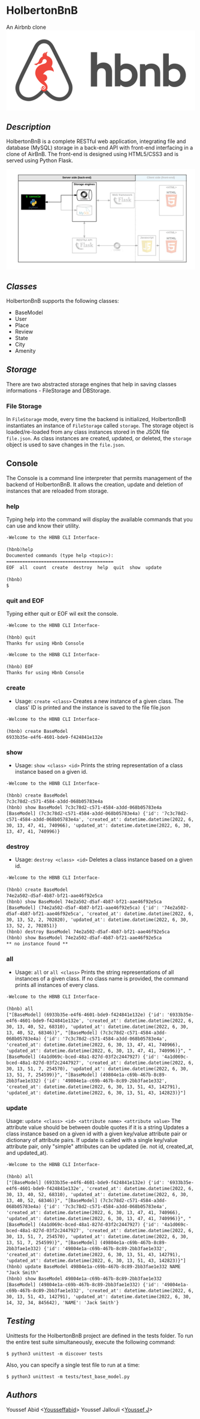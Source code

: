 # HolbertonBnB
An Airbnb clone
![AIRBNB](assets/airbnb.png)

## ***Description***
HolbertonBnB is a complete RESTful web application, integrating file and database (MySQL) storage in a back-end API with front-end interfacing in a clone of AirBnB. The front-end is designed using HTML5/CSS3 and is served using Python Flask.

![an image of the project architecture](assets/console.png)

## ***Classes***

HolbertonBnB supports the following classes:
- BaseModel
- User
- Place
- Review
- State
- City
- Amenity

## ***Storage***
There are two abstracted storage engines that help in saving classes informations - FileStorage and DBStorage.

### File Storage
In `FileStorage` mode, every time the backend is initialized, HolbertonBnB instantiates an instance of `FileStorage` called `storage`. The storage object is loaded/re-loaded from any class instances stored in the JSON file `file.json`. As class instances are created, updated, or deleted, the `storage` object is used to save changes in the `file.json`.

## Console
The Console is a command line interpreter that permits management of the backend of HolbertonBnB.
It allows the creation, update and deletion of instances that are reloaded from storage.

### help
Typing help into the command will display the available commands that you can use and know their utility.
```
-Welcome to the HBNB CLI Interface-

(hbnb)help
Documented commands (type help <topic>):
========================================
EOF  all  count  create  destroy  help  quit  show  update

(hbnb)
$
```
### quit and EOF
Typing either quit or EOF wil exit the console.
```
-Welcome to the HBNB CLI Interface-

(hbnb) quit
Thanks for using Hbnb Console
```
```
-Welcome to the HBNB CLI Interface-

(hbnb) EOF
Thanks for using Hbnb Console
```
### create
- Usage: `create <class>`
Creates a new instance of a given class. The class' ID is printed and the instance is saved to the file file.json
```
-Welcome to the HBNB CLI Interface-

(hbnb) create BaseModel
6933b35e-e4f6-4601-bde9-f424841e132e
```

### show
- Usage: `show <class> <id>`
Prints the string representation of a class instance based on a given id.
```
-Welcome to the HBNB CLI Interface-

(hbnb) create BaseModel
7c3c78d2-c571-4584-a3dd-068b05783e4a
(hbnb) show BaseModel 7c3c78d2-c571-4584-a3dd-068b05783e4a
[BaseModel] (7c3c78d2-c571-4584-a3dd-068b05783e4a) {'id': '7c3c78d2-c571-4584-a3dd-068b05783e4a', 'created_at': datetime.datetime(2022, 6, 30, 13, 47, 41, 740966), 'updated_at': datetime.datetime(2022, 6, 30, 13, 47, 41, 740996)}
```

### destroy
- Usage: `destroy <class> <id>`
Deletes a class instance based on a given id.
```
-Welcome to the HBNB CLI Interface-

(hbnb) create BaseModel
74e2a502-d5af-4b87-bf21-aae46f92e5ca
(hbnb) show BaseModel 74e2a502-d5af-4b87-bf21-aae46f92e5ca
[BaseModel] (74e2a502-d5af-4b87-bf21-aae46f92e5ca) {'id': '74e2a502-d5af-4b87-bf21-aae46f92e5ca', 'created_at': datetime.datetime(2022, 6, 30, 13, 52, 2, 702820), 'updated_at': datetime.datetime(2022, 6, 30, 13, 52, 2, 702851)}
(hbnb) destroy BaseModel 74e2a502-d5af-4b87-bf21-aae46f92e5ca
(hbnb) show BaseModel 74e2a502-d5af-4b87-bf21-aae46f92e5ca
** no instance found **
```

### all
- Usage: `all` or `all <class>`
Prints the string representations of all instances of a given class. If no class name is provided, the command prints all instances of every class.
```
-Welcome to the HBNB CLI Interface-

(hbnb) all
["[BaseModel] (6933b35e-e4f6-4601-bde9-f424841e132e) {'id': '6933b35e-e4f6-4601-bde9-f424841e132e', 'created_at': datetime.datetime(2022, 6, 30, 13, 40, 52, 68310), 'updated_at': datetime.datetime(2022, 6, 30, 13, 40, 52, 68346)}", "[BaseModel] (7c3c78d2-c571-4584-a3dd-068b05783e4a) {'id': '7c3c78d2-c571-4584-a3dd-068b05783e4a', 'created_at': datetime.datetime(2022, 6, 30, 13, 47, 41, 740966), 'updated_at': datetime.datetime(2022, 6, 30, 13, 47, 41, 740996)}", "[BaseModel] (4a1d069c-bced-48a1-827d-03f2c2447927) {'id': '4a1d069c-bced-48a1-827d-03f2c2447927', 'created_at': datetime.datetime(2022, 6, 30, 13, 51, 7, 254570), 'updated_at': datetime.datetime(2022, 6, 30, 13, 51, 7, 254599)}", "[BaseModel] (49804e1a-c69b-467b-8c89-2bb3fae1e332) {'id': '49804e1a-c69b-467b-8c89-2bb3fae1e332', 'created_at': datetime.datetime(2022, 6, 30, 13, 51, 43, 142791), 'updated_at': datetime.datetime(2022, 6, 30, 13, 51, 43, 142823)}"]
```

### update
Usage: `update <class> <id> <attribute name> <attribute value>` 
The attribute value should be between double quotes if it is a string
Updates a class instance based on a given id with a given key/value attribute pair or dictionary of attribute pairs. If update is called with a single key/value attribute pair, only "simple" attributes can be updated (ie. not id, created_at, and updated_at).
```
-Welcome to the HBNB CLI Interface-

(hbnb) all
["[BaseModel] (6933b35e-e4f6-4601-bde9-f424841e132e) {'id': '6933b35e-e4f6-4601-bde9-f424841e132e', 'created_at': datetime.datetime(2022, 6, 30, 13, 40, 52, 68310), 'updated_at': datetime.datetime(2022, 6, 30, 13, 40, 52, 68346)}", "[BaseModel] (7c3c78d2-c571-4584-a3dd-068b05783e4a) {'id': '7c3c78d2-c571-4584-a3dd-068b05783e4a', 'created_at': datetime.datetime(2022, 6, 30, 13, 47, 41, 740966), 'updated_at': datetime.datetime(2022, 6, 30, 13, 47, 41, 740996)}", "[BaseModel] (4a1d069c-bced-48a1-827d-03f2c2447927) {'id': '4a1d069c-bced-48a1-827d-03f2c2447927', 'created_at': datetime.datetime(2022, 6, 30, 13, 51, 7, 254570), 'updated_at': datetime.datetime(2022, 6, 30, 13, 51, 7, 254599)}", "[BaseModel] (49804e1a-c69b-467b-8c89-2bb3fae1e332) {'id': '49804e1a-c69b-467b-8c89-2bb3fae1e332', 'created_at': datetime.datetime(2022, 6, 30, 13, 51, 43, 142791), 'updated_at': datetime.datetime(2022, 6, 30, 13, 51, 43, 142823)}"]
(hbnb) update BaseModel 49804e1a-c69b-467b-8c89-2bb3fae1e332 NAME "Jack Smith"
(hbnb) show BaseModel 49804e1a-c69b-467b-8c89-2bb3fae1e332 
[BaseModel] (49804e1a-c69b-467b-8c89-2bb3fae1e332) {'id': '49804e1a-c69b-467b-8c89-2bb3fae1e332', 'created_at': datetime.datetime(2022, 6, 30, 13, 51, 43, 142791), 'updated_at': datetime.datetime(2022, 6, 30, 14, 32, 34, 845642), 'NAME': 'Jack Smith'}
```

## ***Testing***
Unittests for the HolbertonBnB project are defined in the tests folder. To run the entire test suite simultaneously, execute the following command:
```
$ python3 unittest -m discover tests
```
Also, you can specify a single test file to run at a time:
```
$ python3 unittest -m tests/test_base_model.py
```

## ***Authors***
Youssef Abid <[Yousseffabid](https://github.com/yousseffabid)>
Youssef Jallouli <[Youssef J](https://github.com/YoussefJell)>
